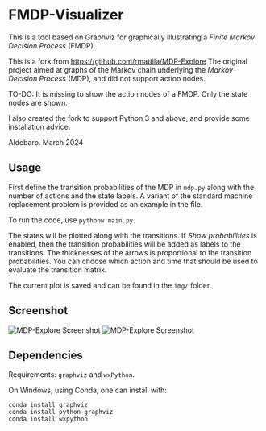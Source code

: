 # FMDP-Visualizer
This is a tool based on Graphviz for graphically illustrating a *Finite Markov Decision Process* (FMDP).

This is a fork from https://github.com/rmattila/MDP-Explore
The original project aimed at graphs of the
Markov chain underlying the *Markov Decision Process* (MDP), and did not
support action nodes.

TO-DO:
It is missing to show the action nodes of a FMDP. Only the state nodes are shown.

I also created the fork to support Python 3 and above, and provide some installation advice.

Aldebaro. March 2024

## Usage

First define the transition probabilities of the MDP in `mdp.py` along with the
number of actions and the state labels. A variant of the standard machine
replacement problem is provided as an example in the file.

To run the code, use `pythonw main.py`. 

The states will be plotted along with the transitions. If *Show probabilities*
is enabled, then the transition probabilities will be added as labels to the
transitions. The thicknesses of the arrows is proportional to the transition
probabilities. You can choose which action and time that should be used to
evaluate the transition matrix.

The current plot is saved and can be found in the `img/` folder.

## Screenshot
![MDP-Explore Screenshot](https://rmattila.github.io/img/mdp-explore.png)
![MDP-Explore Screenshot](https://rmattila.github.io/img/mdp-explore2.png)

## Dependencies
Requirements: `graphviz` and `wxPython`.

On Windows, using Conda, one can install with:

```
conda install graphviz
conda install python-graphviz
conda install wxpython
```
